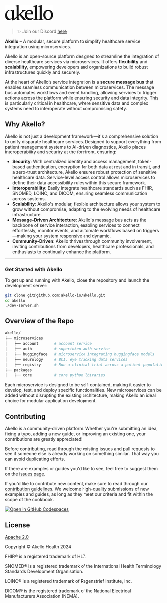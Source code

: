 <a href="https://akello.io" target="_blank">
  <picture>
    <source media="(prefers-color-scheme: dark)" srcset="/assets/akello-logo-white.png" style="max-width: 100%; height: 50px; margin-bottom: 20px">
    <img src="/assets/akello-logo.png" alt="Akello Logo" height="50"/>
  </picture>
</a>
<h3></h3>

> ✨ Join our Discord [here](https://discord.gg/WSqNrWBKKw)


**Akello** – A modular, secure platform to simplify healthcare service integration using microservices.

Akello is an open-source platform designed to streamline the integration of diverse healthcare services via microservices. It offers **flexibility** and **scalability**, empowering developers and organizations to build robust infrastructures quickly and securely.

At the heart of Akello’s service integration is a **secure message bus** that enables seamless communication between microservices. The message bus automates workflows and event handling, allowing services to trigger actions across the platform while ensuring security and data integrity. This is particularly critical in healthcare, where sensitive data and complex systems need to interoperate without compromising safety.

## Why Akello?

Akello is not just a development framework—it's a comprehensive solution to unify disparate healthcare services. Designed to support everything from patient management systems to AI-driven diagnostics, Akello places interoperability and security at the forefront, ensuring:

- **Security**: With centralized identity and access management, token-based authentication, encryption for both data at rest and in transit, and a zero-trust architecture, Akello ensures robust protection of sensitive healthcare data. Service-level access control allows microservices to define their data accessibility rules within this secure framework.
- **Interoperability**: Easily integrate healthcare standards such as FHIR, SNOMED, LOINC, and DICOM, ensuring seamless communication across systems.
- **Scalability**: Akello's modular, flexible architecture allows your system to grow without compromise, adapting to the evolving needs of healthcare infrastructure.
- **Message-Driven Architecture**: Akello's message bus acts as the backbone of service interaction, enabling services to connect effortlessly, monitor events, and automate workflows based on triggers—making your system responsive and dynamic.
- **Community-Driven**: Akello thrives through community involvement, inviting contributions from developers, healthcare professionals, and enthusiasts to continually enhance the platform.

---

### Get Started with Akello
To get up and running with Akello, clone the repository and launch the development server:

```sh
git clone git@github.com:akello-io/akello.git
cd akello
./dev-server.sh
```


## Overview of the Repo

```sh
akello/
├── microservices
│   ├── account       # account service
│   ├── auth          # supertoken auth service
│   ├── huggingface   # microservice integrating huggingface models
│   ├── neurology     # BCI, eye tracking data services
│   ├── registry      # Run a clinical trial across a patient population
├── packages
│   ├── core          # core python lbiraries
```

Each microservice is designed to be self-contained, making it easier to develop, test, and deploy specific functionalities. New microservices can be added without disrupting the existing architecture, making Akello an ideal choice for modular application development.



## Contributing

Akello is a community-driven platform. Whether you're submitting an idea, fixing a typo, adding a new guide, or improving an existing one, your contributions are greatly appreciated!

Before contributing, read through the existing issues and pull requests to see if someone else is already working on something similar. That way you can avoid duplicating efforts.

If there are examples or guides you'd like to see, feel free to suggest them on the [issues page](https://github.com/akello-io/akello/issues).

If you'd like to contribute new content, make sure to read through our [contribution guidelines](https://akello.io/docs/developers/contributing). We welcome high-quality submissions of new examples and guides, as long as they meet our criteria and fit within the scope of the cookbook.


[![Open in GitHub Codespaces](https://github.com/codespaces/badge.svg)](https://github.com/codespaces/new?hide_repo_select=true&ref=main&repo=akello-io/akello&machine=basicLinux32gb&location=EastUs)


## License

[Apache 2.0](LICENSE.txt)

Copyright &copy; Akello Health 2024

FHIR&reg; is a registered trademark of HL7.

SNOMED&reg; is a registered trademark of the International Health Terminology Standards Development Organisation.

LOINC&reg; is a registered trademark of Regenstrief Institute, Inc.

DICOM&reg; is the registered trademark of the National Electrical Manufacturers Association (NEMA).
